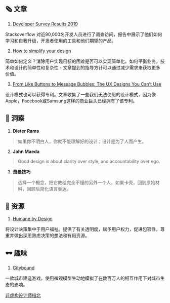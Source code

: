 ##  🗞 文章

1. [Developer Survey Results 2019](https://insights.stackoverflow.com/survey/2019)

Stackoverflow 对近90,000名开发人员进行了调查访问，报告中展示了他们如何学习和自我升级，开发者使用的工具和他们期望的产品。

2. [How to simplify your design](https://uxplanet.org/how-to-simplify-your-design-69d97fde11b9)

简单如何定义？消除用户实现目标的困难是否可以实现简单化。如何平衡业务，技术和设计的简单性和复杂性 - 文章提到的指导方针可以通过减少需求来获取更多价值。

3. [From Like Buttons to Message Bubbles: The UX Designs You Can’t Use](https://onezero.medium.com/ui-ux-patterns-you-literally-cannot-design-design-patents-from-tech-companies-21ae9643dc9e)

设计模式也可以获得专利。文章收集了一些我们无法使用的设计模式，因为像Apple，Facebook或Samsung这样的商业巨头已经拥有了该专利。

## 💬 洞察

1. **Dieter Rams**

> 如果你不明白人，你就不能理解好的设计；设计是为了人而产生。

2. **John Maeda**

> Good design is about clarity over style, and accountability over ego.

3. **费曼技巧**

> 选择一个概念，把它教给完全不懂的另外一个人，如果卡壳，回到原始材料，回顾后简化语言表达。

## 💎 资源

1. [Humane by Design ](https://humanebydesign.com/)

将设计决策集中于用户福祉。提供了有关透明度，赋予用户权力，促进包容性，尊重并做出深思熟虑决策的想法和有用资源。

## 🕶 趣味

1. [Citybound](https://aeplay.org/citybound)

一款城市建造游戏，使用微观模型生动地模拟了在数百万人的相互作用下对城市生态的影响。

[非虚构设计师指北](https://www.yuque.com/lynnete/design)